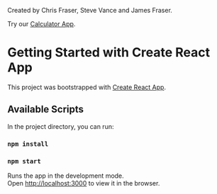 Created by Chris Fraser, Steve Vance and James Fraser.

Try our <a href="https://main.d32umybxq09b6x.amplifyapp.com/">Calculator App</a>.

# Getting Started with Create React App

This project was bootstrapped with [Create React App](https://github.com/facebook/create-react-app).

## Available Scripts

In the project directory, you can run:

### `npm install`

### `npm start`

Runs the app in the development mode.\
Open [http://localhost:3000](http://localhost:3000) to view it in the browser.





